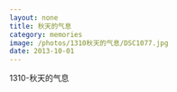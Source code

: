 ```yaml
---
layout: none
title: 秋天的气息
category: memories
image: /photos/1310秋天的气息/DSC1077.jpg
date: 2013-10-01
---
```

1310-秋天的气息